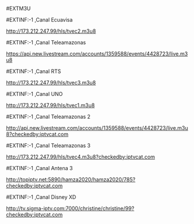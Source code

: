 #EXTM3U

#EXTINF:-1 ,Canal Ecuavisa

http://173.212.247.99/hls/tvec2.m3u8

#EXTINF:-1 ,Canal Teleamazonas

https://api.new.livestream.com/accounts/1359588/events/4428723/live.m3u8

#EXTINF:-1 ,Canal RTS

http://173.212.247.99/hls/tvec3.m3u8

#EXTINF:-1 ,Canal UNO

http://173.212.247.99/hls/tvec1.m3u8

#EXTINF:-1 ,Canal Teleamazonas 2

http://api.new.livestream.com/accounts/1359588/events/4428723/live.m3u8?checkedby:iptvcat.com

#EXTINF:-1 ,Canal Teleamazonas 3

http://173.212.247.99/hls/tvec4.m3u8?checkedby:iptvcat.com

#EXTINF:-1 ,Canal Antena 3

http://topiptv.net:5890/hamza2020/hamza2020/785?checkedby:iptvcat.com

#EXTINF:-1 ,Canal Disney XD

http://tv.sigma-iptv.com:7000/christine/christine/99?checkedby:iptvcat.com

